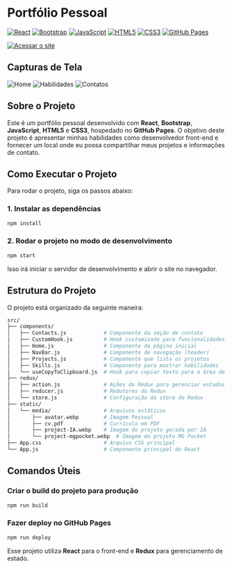 # Portfólio Pessoal

[![React](https://img.shields.io/badge/React-20232A?style=for-the-badge&logo=react&logoColor=61DAFB)](https://reactjs.org/)
[![Bootstrap](https://img.shields.io/badge/Bootstrap-563D7C?style=for-the-badge&logo=bootstrap&logoColor=white)](https://getbootstrap.com/)
[![JavaScript](https://img.shields.io/badge/JavaScript-F7DF1E?style=for-the-badge&logo=javascript&logoColor=black)](https://developer.mozilla.org/en-US/docs/Web/JavaScript)
[![HTML5](https://img.shields.io/badge/HTML5-E34F26?style=for-the-badge&logo=html5&logoColor=white)](https://developer.mozilla.org/en-US/docs/Web/Guide/HTML/HTML5)
[![CSS3](https://img.shields.io/badge/CSS3-1572B6?style=for-the-badge&logo=css3&logoColor=white)](https://developer.mozilla.org/en-US/docs/Web/CSS)
[![GitHub Pages](https://img.shields.io/badge/GitHub%20Pages-222222?style=for-the-badge&logo=github&logoColor=white)](https://pages.github.com/)

[![Acessar o site](https://img.shields.io/badge/Acessar%20o%20site-00B5E2?style=for-the-badge)](https://renato-figueiredo.github.io/portfolio-pessoal/)

## Capturas de Tela

![Home](https://github.com/renato-figueiredo/portfolio-pessoal/blob/main/src/static/media/home.png?raw=true)
![Habilidades](https://github.com/renato-figueiredo/portfolio-pessoal/blob/main/src/static/media/skills.png?raw=true)
![Contatos](https://github.com/renato-figueiredo/portfolio-pessoal/blob/main/src/static/media/contacts.png?raw=true)

## Sobre o Projeto

Este é um portfólio pessoal desenvolvido com **React**, **Bootstrap**, **JavaScript**, **HTML5** e **CSS3**, hospedado no **GitHub Pages**. O objetivo deste projeto é apresentar minhas habilidades como desenvolvedor front-end e fornecer um local onde eu possa compartilhar meus projetos e informações de contato.

## Como Executar o Projeto

Para rodar o projeto, siga os passos abaixo:

### 1. Instalar as dependências
```bash
npm install
```

### 2. Rodar o projeto no modo de desenvolvimento
```bash
npm start
```

Isso irá iniciar o servidor de desenvolvimento e abrir o site no navegador.

## Estrutura do Projeto

O projeto está organizado da seguinte maneira:

```bash
src/
├── components/
│   ├── Contacts.js            # Componente da seção de contato
│   ├── CustomHook.js          # Hook customizado para funcionalidades específicas
│   ├── Home.js                # Componente da página inicial
│   ├── NavBar.js              # Componente de navegação (header)
│   ├── Projects.js            # Componente que lista os projetos
│   ├── Skills.js              # Componente para mostrar habilidades
│   └── useCopyToClipboard.js  # Hook para copiar texto para a área de transferência
├── redux/
│   ├── action.js              # Ações do Redux para gerenciar estados
│   ├── reducer.js             # Redutores do Redux
│   └── store.js               # Configuração da store do Redux
├── static/
│   └── media/                 # Arquivos estáticos
│       ├── avatar.webp        # Imagem Pessoal
│       ├── cv.pdf             # Currículo em PDF
│       ├── project-IA.webp    # Imagem do projeto gerada por IA
│       └── project-mgpocket.webp  # Imagem do projeto MG Pocket
├── App.css                    # Arquivo CSS principal
└── App.js                     # Componente principal do React
```

## Comandos Úteis

### Criar o build do projeto para produção
```bash
npm run build
```

### Fazer deploy no GitHub Pages
```bash
npm run deploy
```

Esse projeto utiliza **React** para o front-end e **Redux** para gerenciamento de estado.
